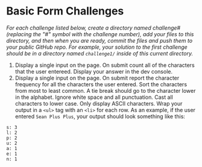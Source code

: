 # Basic Form Challenges

_For each challenge listed below, create a directory named challenge# (replacing the
"#" symbol with the challenge number), add your files to this directory, and then when you are
ready, commit the files and push them to your public GitHub repo. For example, your solution to the 
first challenge should be in a directory named ```challenge1/``` inside of this current directory._

1. Display a single input on the page. On submit count all of the characters that the user
entereed. Display your answer in the dev console.
2. Display a single input on the page. On submit report the character frequency for all the characters the user
entered. Sort the characters from most to least common. A tie break should go to the
character lower in the alphabet. Ignore white space and all punctuation. Cast all characters to
lower case. Only display ASCII characters. Wrap your output in a ```<ul>``` tag with an ```<li>``` for each row. 
As an example, if the user entered ```Sean Plus Plus```, your output should 
look something like this:
```
s: 3
l: 2
p: 2
u: 2
a: 1
e: 1
n: 1
```
